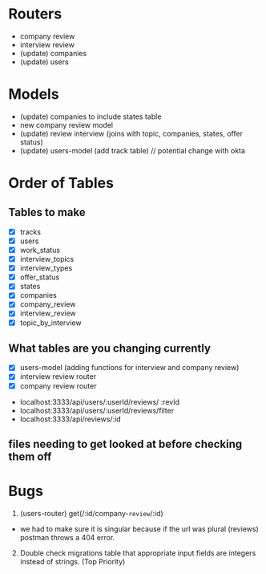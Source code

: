 # Routers

- company review
- interview review
- (update) companies
- (update) users

# Models

- (update) companies to include states table
- new company review model
- (update) review interview (joins with topic, companies, states, offer status)
- (update) users-model (add track table) // potential change with okta

# Order of Tables

## Tables to make

- [x] tracks
- [x] users
- [x] work_status
- [x] interview_topics
- [x] interview_types
- [x] offer_status
- [x] states
- [x] companies
- [x] company_review
- [x] interview_review
- [x] topic_by_interview

## What tables are you changing currently

- [x] users-model (adding functions for interview and company review)
- [x] interview review router
- [x] company review router

- localhost:3333/api/users/:userId/reviews/ :revId
- localhost:3333/api/users/:userId/reviews/filter
  <!-- - localhost:3333/api/users/:userId/company-reviews /:revId
  localhost:3333/api/users/:userId/interview-reviews /:revId -->
- localhost:3333/api/reviews/:id

## files needing to get looked at before checking them off

# Bugs

1. (users-router) get(/:id/company-`review`/:id)

- we had to make sure it is singular because if the url was plural (reviews) postman throws a 404 error.

2. Double check migrations table that appropriate input fields are integers instead of strings. (Top Priority)
